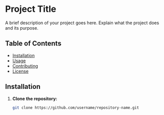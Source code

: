 # Project Title

A brief description of your project goes here. Explain what the project does and its purpose.

## Table of Contents

- [Installation](#installation)
- [Usage](#usage)
- [Contributing](#contributing)
- [License](#license)

## Installation

1. **Clone the repository:**
   ```bash
   git clone https://github.com/username/repository-name.git
